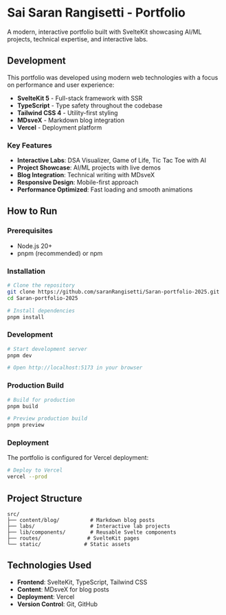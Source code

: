 # Sai Saran Rangisetti - Portfolio

A modern, interactive portfolio built with SvelteKit showcasing AI/ML projects, technical expertise, and interactive labs.

## Development

This portfolio was developed using modern web technologies with a focus on performance and user experience:

- **SvelteKit 5** - Full-stack framework with SSR
- **TypeScript** - Type safety throughout the codebase
- **Tailwind CSS 4** - Utility-first styling
- **MDsveX** - Markdown blog integration
- **Vercel** - Deployment platform

### Key Features

- **Interactive Labs**: DSA Visualizer, Game of Life, Tic Tac Toe with AI
- **Project Showcase**: AI/ML projects with live demos
- **Blog Integration**: Technical writing with MDsveX
- **Responsive Design**: Mobile-first approach
- **Performance Optimized**: Fast loading and smooth animations

## How to Run

### Prerequisites

- Node.js 20+ 
- pnpm (recommended) or npm

### Installation

```bash
# Clone the repository
git clone https://github.com/saranRangisetti/Saran-portfolio-2025.git
cd Saran-portfolio-2025

# Install dependencies
pnpm install
```

### Development

```bash
# Start development server
pnpm dev

# Open http://localhost:5173 in your browser
```

### Production Build

```bash
# Build for production
pnpm build

# Preview production build
pnpm preview
```

### Deployment

The portfolio is configured for Vercel deployment:

```bash
# Deploy to Vercel
vercel --prod
```

## Project Structure

```
src/
├── content/blog/          # Markdown blog posts
├── labs/                  # Interactive lab projects
├── lib/components/        # Reusable Svelte components
├── routes/               # SvelteKit pages
└── static/              # Static assets
```

## Technologies Used

- **Frontend**: SvelteKit, TypeScript, Tailwind CSS
- **Content**: MDsveX for blog posts
- **Deployment**: Vercel
- **Version Control**: Git, GitHub
